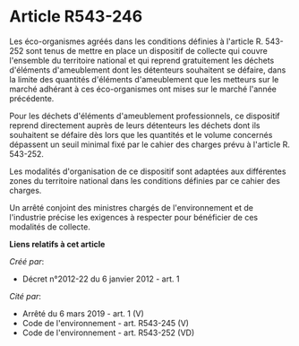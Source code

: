# Article R543-246

Les éco-organismes agréés dans les conditions définies à l'article R. 543-252 sont tenus de mettre en place un dispositif de
collecte qui couvre l'ensemble du territoire national et qui reprend gratuitement les déchets d'éléments d'ameublement dont
les détenteurs souhaitent se défaire, dans la limite des quantités d'éléments d'ameublement que les metteurs sur le marché
adhérant à ces éco-organismes ont mises sur le marché l'année précédente.

Pour les déchets d'éléments d'ameublement professionnels, ce dispositif reprend directement auprès de leurs détenteurs les
déchets dont ils souhaitent se défaire dès lors que les quantités et le volume concernés dépassent un seuil minimal fixé par
le cahier des charges prévu à l'article R. 543-252.

Les modalités d'organisation de ce dispositif sont adaptées aux différentes zones du territoire national dans les conditions
définies par ce cahier des charges.

Un arrêté conjoint des ministres chargés de l'environnement et de l'industrie précise les exigences à respecter pour
bénéficier de ces modalités de collecte.

**Liens relatifs à cet article**

_Créé par_:

  - Décret n°2012-22 du 6 janvier 2012 - art. 1

_Cité par_:

  - Arrêté du 6 mars 2019 - art. 1 (V)
  - Code de l'environnement - art. R543-245 (V)
  - Code de l'environnement - art. R543-252 (VD)
